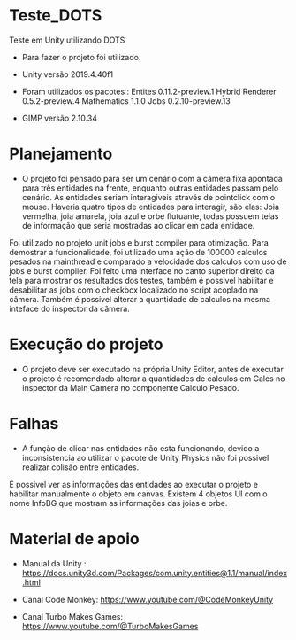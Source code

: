 # Teste_DOTS
 Teste em Unity utilizando DOTS

* Para fazer o projeto foi utilizado.

* Unity versão 2019.4.40f1
* Foram utilizados os pacotes : Entites 0.11.2-preview.1
                                Hybrid Renderer 0.5.2-preview.4
                                Mathematics 1.1.0
                                Jobs 0.2.10-preview.13

* GIMP versão 2.10.34

# Planejamento

* O projeto foi pensado para ser um cenário com a câmera fixa
apontada para três entidades na frente, enquanto outras entidades
passam pelo cenário. As entidades seriam interagiveis através de
pointclick com o mouse.
Haveria quatro tipos de entidades para interagir, são elas:
Joia vermelha, joia amarela, joia azul e orbe flutuante, todas possuem
telas de informação que seria mostradas ao clicar em cada entidade.

Foi utilizado no projeto unit jobs e burst compiler para otimização.
Para demostrar a funcionalidade, foi utilizado uma ação de 100000 calculos
pesados na mainthread e comparado a velocidade dos calculos com uso de jobs
e burst compiler.
Foi feito uma interface no canto superior direito da tela para mostrar os
resultados dos testes, também é possivel habilitar e desabilitar as jobs
com o checkbox localizado no script acoplado na câmera. Também é possivel
alterar a quantidade de calculos na mesma inteface do inspector da câmera.


# Execução do projeto

* O projeto deve ser executado na própria Unity Editor, antes de executar o projeto
é recomendado alterar a quantidades de calculos em Calcs no inspector da Main Camera
no componente Calculo Pesado.


# Falhas

* A função de clicar nas entidades não esta funcionando, devido a inconsistencia ao 
utilizar o pacote de Unity Physics não foi possivel realizar colisão entre entidades.

É possivel ver as informações das entidades ao executar o projeto e habilitar manualmente
o objeto em canvas. Existem 4 objetos UI com o nome InfoBG que mostram as informações das
joias e orbe.



# Material de apoio

* Manual da Unity : https://docs.unity3d.com/Packages/com.unity.entities@1.1/manual/index.html

* Canal Code Monkey: https://www.youtube.com/@CodeMonkeyUnity

* Canal Turbo Makes Games: https://www.youtube.com/@TurboMakesGames